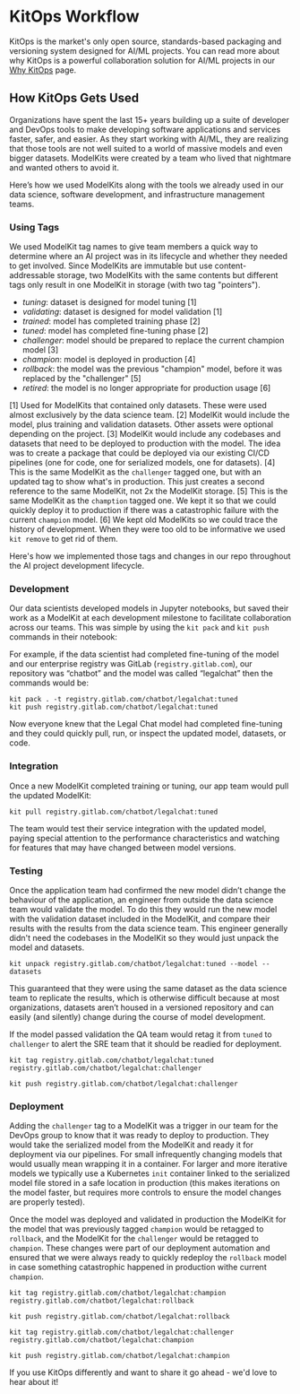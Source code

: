 # KitOps Workflow

KitOps is the market's only open source, standards-based packaging and versioning system designed for AI/ML projects. You can read more about why KitOps is a powerful collaboration solution for AI/ML projects in our [Why KitOps](./why-kitops.md) page.

## How KitOps Gets Used

Organizations have spent the last 15+ years building up a suite of developer and DevOps tools to make developing software applications and services faster, safer, and easier. As they start working with AI/ML, they are realizing that those tools are not well suited to a world of massive models and even bigger datasets. ModelKits were created by a team who lived that nightmare and wanted others to avoid it.

Here’s how we used ModelKits along with the tools we already used in our data science, software development, and infrastructure management teams.

### Using Tags

We used ModelKit tag names to give team members a quick way to determine where an AI project was in its lifecycle and whether they needed to get involved. Since ModelKits are immutable but use content-addressable storage, two ModelKits with the same contents but different tags only result in one ModelKit in storage (with two tag "pointers").

* _tuning_: dataset is designed for model tuning [1]
* _validating_: dataset is designed for model validation [1]
* _trained_: model has completed training phase [2]
* _tuned_: model has completed fine-tuning phase [2]
* _challenger_: model should be prepared to replace the current champion model [3]
* _champion_: model is deployed in production [4]
* _rollback_: the model was the previous "champion" model, before it was replaced by the "challenger" [5]
* _retired_: the model is no longer appropriate for production usage [6]

[1] Used for ModelKits that contained only datasets. These were used almost exclusively by the data science team.
[2] ModelKit would include the model, plus training and validation datasets. Other assets were optional depending on the project.
[3] ModelKit would include any codebases and datasets that need to be deployed to production with the model. The idea was to create a package that could be deployed via our existing CI/CD pipelines (one for code, one for serialized models, one for datasets).
[4] This is the same ModelKit as the `challenger` tagged one, but with an updated tag to show what's in production. This just creates a second reference to the same ModelKit, not 2x the ModelKit storage.
[5] This is the same ModelKit as the `chamption` tagged one. We kept it so that we could quickly deploy it to production if there was a catastrophic failure with the current `champion` model.
[6] We kept old ModelKits so we could trace the history of development. When they were too old to be informative we used `kit remove` to get rid of them.

Here's how we implemented those tags and changes in our repo throughout the AI project development lifecycle.

### Development

Our data scientists developed models in Jupyter notebooks, but saved their work as a ModelKit at each development milestone to facilitate collaboration across our teams. This was simple by using the `kit pack` and `kit push` commands in their notebook:

For example, if the data scientist had completed fine-tuning of the model and our enterprise registry was GitLab (`registry.gitlab.com`), our repository was “chatbot” and the model was called “legalchat” then the commands would be:

``` shell
kit pack . -t registry.gitlab.com/chatbot/legalchat:tuned
kit push registry.gitlab.com/chatbot/legalchat:tuned
```

Now everyone knew that the Legal Chat model had completed fine-tuning and they could quickly pull, run, or inspect the updated model, datasets, or code.

### Integration

Once a new ModelKit completed training or tuning, our app team would pull the updated ModelKit:

`kit pull registry.gitlab.com/chatbot/legalchat:tuned`

The team would test their service integration with the updated model, paying special attention to the performance characteristics and watching for features that may have changed between model versions.

### Testing

Once the application team had confirmed the new model didn’t change the behaviour of the application, an engineer from outside the data science team would validate the model. To do this they would run the new model with the validation dataset included in the ModelKit, and compare their results with the results from the data science team. This engineer generally didn't need the codebases in the ModelKit so they would just unpack the model and datasets.

`kit unpack registry.gitlab.com/chatbot/legalchat:tuned --model --datasets`

This guaranteed that they were using the same dataset as the data science team to replicate the results, which is otherwise difficult because at most organizations, datasets aren’t housed in a versioned repository and can easily (and silently) change during the course of model development.

If the model passed validation the QA team would retag it from `tuned` to `challenger` to alert the SRE team that it should be readied for deployment.

```shell
kit tag registry.gitlab.com/chatbot/legalchat:tuned registry.gitlab.com/chatbot/legalchat:challenger

kit push registry.gitlab.com/chatbot/legalchat:challenger
```

### Deployment

Adding the `challenger` tag to a ModelKit was a trigger in our team for the DevOps group to know that it was ready to deploy to production. They would take the serialized model from the ModelKit and ready it for deployment via our pipelines. For small infrequently changing models that would usually mean wrapping it in a container. For larger and more iterative models we typically use a Kubernetes `init` container linked to the serialized model file stored in a safe location in production (this makes iterations on the model faster, but requires more controls to ensure the model changes are properly tested).

Once the model was deployed and validated in production the ModelKit for the model that was previously tagged `champion` would be retagged to `rollback`, and the ModelKit for the `challenger` would be retagged to `champion`. These changes were part of our deployment automation and ensured that we were always ready to quickly redeploy the `rollback` model in case something catastrophic happened in production withe current `champion`.

```shell
kit tag registry.gitlab.com/chatbot/legalchat:champion registry.gitlab.com/chatbot/legalchat:rollback

kit push registry.gitlab.com/chatbot/legalchat:rollback

kit tag registry.gitlab.com/chatbot/legalchat:challenger registry.gitlab.com/chatbot/legalchat:champion

kit push registry.gitlab.com/chatbot/legalchat:champion
```

If you use KitOps differently and want to share it go ahead - we'd love to hear about it!